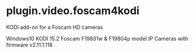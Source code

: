 # plugin.video.foscam4kodi
KODI add-on for a Foscam HD cameras

Windows10
KODI 15.2
Foscam F19831w & F19804p model IP Cameras with firmware v2.11.1.118